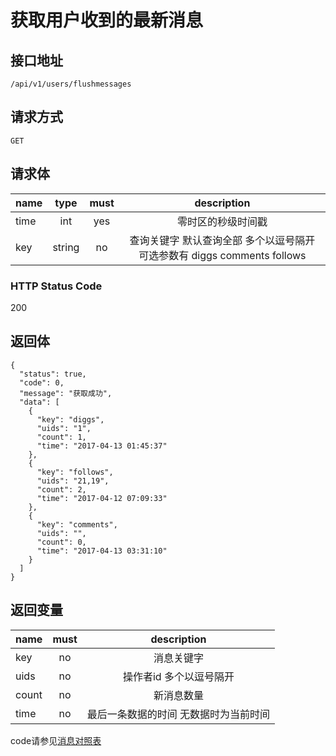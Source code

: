 # 获取用户收到的最新消息

## 接口地址

```
/api/v1/users/flushmessages
```

## 请求方式

```
GET
```
## 请求体

| name     | type     | must     | description |
|----------|:--------:|:--------:|:-----------:|
| time     | int      | yes      | 零时区的秒级时间戳 |
| key      | string   | no       | 查询关键字 默认查询全部  多个以逗号隔开  可选参数有 diggs comments follows|

### HTTP Status Code

200

## 返回体

```
{
  "status": true,
  "code": 0,
  "message": "获取成功",
  "data": [
    {
      "key": "diggs",
      "uids": "1",
      "count": 1,
      "time": "2017-04-13 01:45:37"
    },
    {
      "key": "follows",
      "uids": "21,19",
      "count": 2,
      "time": "2017-04-12 07:09:33"
    },
    {
      "key": "comments",
      "uids": "",
      "count": 0,
      "time": "2017-04-13 03:31:10"
    }
  ]
}
```

## 返回变量

| name              | must     | description |
|-------------------|:--------:|:-----------:|
| key               | no       | 消息关键字  |
| uids              | no       | 操作者id 多个以逗号隔开    |
| count             | no       | 新消息数量  |
| time              | no       | 最后一条数据的时间 无数据时为当前时间 |


code请参见[消息对照表](消息对照表.md)